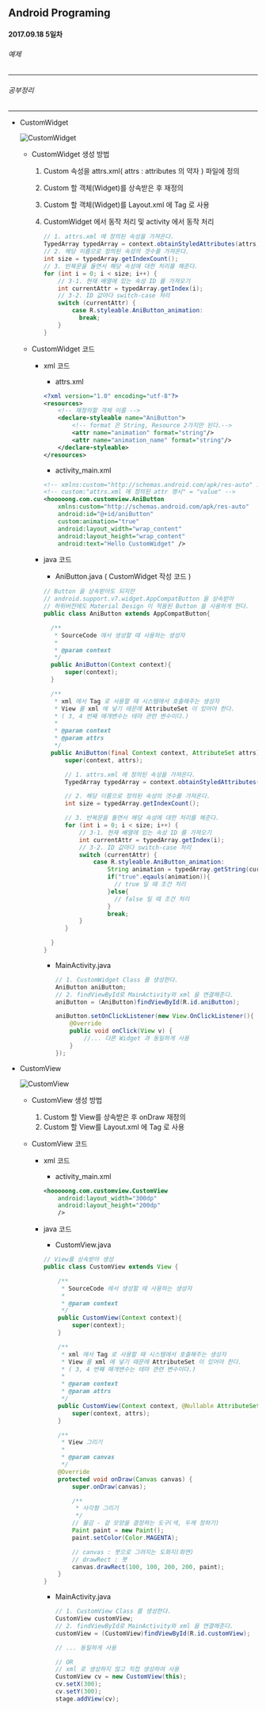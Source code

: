Android Programing
----------------------------------------------------
#### 2017.09.18 5일차

###### 예제
____________________________________________________

###### 공부정리
____________________________________________________

  - CustomWidget

      ![CustomWidget]()

      - CustomWidget 생성 방법

          1. Custom 속성을 attrs.xml( attrs : attributes 의 약자 ) 파일에 정의
          2. Custom 할 객체(Widget)를 상속받은 후 재정의
          3. Custom 할 객체(Widget)를 Layout.xml 에 Tag 로 사용
          4. CustomWidget 에서 동작 처리 및 activity 에서 동작 처리

              ```Java
              // 1. attrs.xml 에 정의된 속성을 가져온다.
              TypedArray typedArray = context.obtainStyledAttributes(attrs, R.styleable.AniButton);
              // 2. 해당 이름으로 정의된 속성의 갯수를 가져온다.
              int size = typedArray.getIndexCount();
              // 3. 반복문을 돌면서 해당 속성에 대한 처리를 해준다.
              for (int i = 0; i < size; i++) {
                  // 3-1. 현재 배열에 있는 속성 ID 를 가져오기
                  int currentAttr = typedArray.getIndex(i);
                  // 3-2. ID 값마다 switch-case 처리
                  switch (currentAttr) {
                      case R.styleable.AniButton_animation:
                        break;
                  }
              }          
              ```

      - CustomWidget 코드

          - xml 코드

              - attrs.xml

              ```xml
              <?xml version="1.0" encoding="utf-8"?>
              <resources>
                  <!-- 재정의할 객체 이름 -->
                  <declare-styleable name="AniButton">
                      <!-- format 은 String, Resource 2가지만 된다.-->
                      <attr name="animation" format="string"/>
                      <attr name="animation_name" format="string"/>
                  </declare-styleable>
              </resources>
              ```

              - activity_main.xml

              ```xml
              <!-- xmlns:custom="http://schemas.android.com/apk/res-auto" : nameSpace 를 자동으로 지원(custom) -->
              <!-- custom:"attrs.xml 에 정의된 attr 명시" = "value" -->
              <hooooong.com.customview.AniButton
                  xmlns:custom="http://schemas.android.com/apk/res-auto"
                  android:id="@+id/aniButton"
                  custom:animation="true"
                  android:layout_width="wrap_content"
                  android:layout_height="wrap_content"
                  android:text="Hello CustomWidget" />
              ```

          - java 코드

              - AniButton.java ( CustomWidget 작성 코드 )

              ```java
              // Button 을 상속받아도 되지만
              // android.support.v7.widget.AppCompatButton 을 상속받아
              // 하위버전에도 Material Design 이 적용된 Button 을 사용하게 한다.              
              public class AniButton extends AppCompatButton{

                /**
                 * SourceCode 에서 생성할 때 사용하는 생성자
                 *
                 * @param context
                 */
                public AniButton(Context context){
                    super(context);
                }

                /**
                 * xml 에서 Tag 로 사용할 때 시스템에서 호출해주는 생성자
                 * View 를 xml 에 넣기 때문에 AttributeSet 이 있어야 한다.
                 * ( 3, 4 번째 매개변수는 테마 관련 변수이다.)
                 *
                 * @param context
                 * @param attrs
                 */              
                public AniButton(final Context context, AttributeSet attrs) {
                    super(context, attrs);

                    // 1. attrs.xml 에 정의된 속성을 가져온다.
                    TypedArray typedArray = context.obtainStyledAttributes(attrs, R.styleable.AniButton);

                    // 2. 해당 이름으로 정의된 속성의 갯수를 가져온다.
                    int size = typedArray.getIndexCount();

                    // 3. 반복문을 돌면서 해당 속성에 대한 처리를 해준다.
                    for (int i = 0; i < size; i++) {
                        // 3-1. 현재 배열에 있는 속성 ID 를 가져오기
                        int currentAttr = typedArray.getIndex(i);
                        // 3-2. ID 값마다 switch-case 처리
                        switch (currentAttr) {
                            case R.styleable.AniButton_animation:
                                String animation = typedArray.getString(currentAttr);
                                if("true".eqauls(animation)){
                                  // true 일 때 조건 처리
                                }else{
                                  // false 일 때 조건 처리
                                }
                                break;
                        }
                    }

                }
              }
              ```

              - MainActivity.java

                  ```java
                  // 1. CustomWidget Class 를 생성한다.
                  AniButton aniButton;  
                  // 2. findViewById로 MainActivity와 xml 을 연결해준다.
                  aniButton = (AniButton)findViewById(R.id.aniButton);

                  aniButton.setOnClickListener(new View.OnClickListener(){
                      @Override
                      public void onClick(View v) {
                          //... 다른 Widget 과 동일하게 사용
                      }
                  });   
                  ```

  - CustomView

      ![CustomView]()

      - CustomView 생성 방법

          1. Custom 할 View를 상속받은 후 onDraw 재정의
          2. Custom 할 View를 Layout.xml 에 Tag 로 사용

      - CustomView 코드

          - xml 코드

              - activity_main.xml

              ```xml
              <hooooong.com.customview.CustomView
                  android:layout_width="300dp"
                  android:layout_height="200dp"
                  />

              ```

          - java 코드

              - CustomView.java

              ```java
              // View를 상속받아 생성
              public class CustomView extends View {

                  /**
                   * SourceCode 에서 생성할 때 사용하는 생성자
                   *
                   * @param context
                   */
                  public CustomView(Context context){
                      super(context);
                  }

                  /**
                   * xml 에서 Tag 로 사용할 때 시스템에서 호출해주는 생성자
                   * View 를 xml 에 넣기 때문에 AttributeSet 이 있어야 한다.
                   * ( 3, 4 번째 매개변수는 테마 관련 변수이다.)
                   *
                   * @param context
                   * @param attrs
                   */
                  public CustomView(Context context, @Nullable AttributeSet attrs) {
                      super(context, attrs);
                  }

                  /**
                   * View 그리기
                   *
                   * @param canvas
                   */
                  @Override
                  protected void onDraw(Canvas canvas) {
                      super.onDraw(canvas);

                      /**
                       * 사각형 그리기
                       */
                      // 물감 - 겉 모양을 결정하는 도구(색, 두께 정하기)
                      Paint paint = new Paint();
                      paint.setColor(Color.MAGENTA);

                      // canvas : 붓으로 그려지는 도화지(화면)
                      // drawRect : 붓
                      canvas.drawRect(100, 100, 200, 200, paint);
                  }
              }
              ```

              - MainActivity.java

                  ```java
                  // 1. CustomView Class 를 생성한다.
                  CustomView customView;  
                  // 2. findViewById로 MainActivity와 xml 을 연결해준다.
                  customView = (CustomView)findViewById(R.id.customView);

                  // ... 동일하게 사용

                  // OR
                  // xml 로 생성하지 않고 직접 생성하여 사용
                  CustomView cv = new CustomView(this);
                  cv.setX(300);
                  cv.setY(300);
                  stage.addView(cv);                  

                  ```
